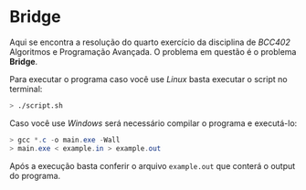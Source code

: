 # **Bridge**

Aqui se encontra a resolução do quarto exercício da disciplina de *BCC402* Algoritmos e Programação Avançada. O problema em questão é o problema **Bridge**.

Para executar o programa caso você use *Linux* basta executar o script no terminal:

```sh
> ./script.sh
```

Caso você use *Windows* será necessário compilar o programa e executá-lo:

```powershell
> gcc *.c -o main.exe -Wall
> main.exe < example.in > example.out
```

Após a execução basta conferir o arquivo ```example.out``` que conterá o output do programa.